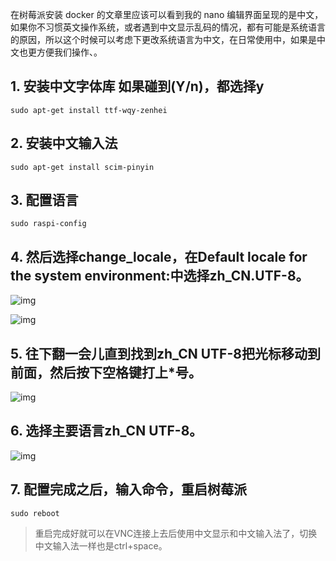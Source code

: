 在树莓派安装 docker 的文章里应该可以看到我的 nano 编辑界面呈现的是中文，如果你不习惯英文操作系统，或者遇到中文显示乱码的情况，都有可能是系统语言的原因，所以这个时候可以考虑下更改系统语言为中文，在日常使用中，如果是中文也更方便我们操作、。

## 1. 安装中文字体库 如果碰到(Y/n)，都选择y

```shell
sudo apt-get install ttf-wqy-zenhei
```

## 2. 安装中文输入法

```shell
sudo apt-get install scim-pinyin
```

## 3. 配置语言

```shell
sudo raspi-config
```

## 4. 然后选择change_locale，在Default locale for the system environment:中选择zh_CN.UTF-8。

![img](https://static.jindll.com/notes/20181222130119317-20210319172837946.png)

![img](https://static.jindll.com/notes/20181222130119446-20210319172837997.png)

## 5. 往下翻一会儿直到找到zh_CN UTF-8把光标移动到前面，然后按下空格键打上*号。

![img](https://static.jindll.com/notes/20181222130119747-20210319172838044.png)

## 6. 选择主要语言zh_CN UTF-8。

![img](https://static.jindll.com/notes/20181222130119969-20210319172838097.png)

## 7. 配置完成之后，输入命令，重启树莓派

```
sudo reboot
```

> 重启完成好就可以在VNC连接上去后使用中文显示和中文输入法了，切换中文输入法一样也是ctrl+space。